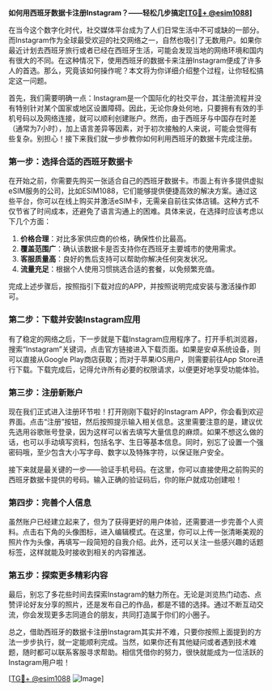 **如何用西班牙数据卡注册Instagram？——轻松几步搞定[[TG💪+ @esim1088](https://t.me/s/esim1088)]**

在当今这个数字化时代，社交媒体平台成为了人们日常生活中不可或缺的一部分。而Instagram作为全球最受欢迎的社交网络之一，自然也吸引了无数用户。如果你最近计划去西班牙旅行或者已经在西班牙生活，可能会发现当地的网络环境和国内有很大的不同。在这种情况下，使用西班牙的数据卡来注册Instagram便成了许多人的首选。那么，究竟该如何操作呢？本文将为你详细介绍整个过程，让你轻松搞定这一问题。

首先，我们需要明确一点：Instagram是一个国际化的社交平台，其注册流程并没有特别针对某个国家或地区设置障碍。因此，无论你身处何地，只要拥有有效的手机号码以及网络连接，就可以顺利创建账户。然而，由于西班牙与中国存在时差（通常为7小时），加上语言差异等因素，对于初次接触的人来说，可能会觉得有些复杂。别担心！接下来我们就一步步教你如何利用西班牙的数据卡完成注册。

### 第一步：选择合适的西班牙数据卡

在开始之前，你需要先购买一张适合自己的西班牙数据卡。市面上有许多提供虚拟eSIM服务的公司，比如ESIM1088，它们能够提供便捷高效的解决方案。通过这些平台，你可以在线上购买并激活eSIM卡，无需亲自前往实体店铺。这种方式不仅节省了时间成本，还避免了语言沟通上的困难。具体来说，在选择时应该考虑以下几个方面：

1. **价格合理**：对比多家供应商的价格，确保性价比最高。
2. **覆盖范围广**：确认该数据卡是否支持你在西班牙主要城市的使用需求。
3. **客服质量高**：良好的售后支持可以帮助你解决任何突发状况。
4. **流量充足**：根据个人使用习惯挑选合适的套餐，以免频繁充值。

完成上述步骤后，按照指引下载对应的APP，并按照说明完成安装与激活操作即可。

### 第二步：下载并安装Instagram应用

有了稳定的网络之后，下一步就是下载Instagram应用程序了。打开手机浏览器，搜索“Instagram”关键词，点击官方链接进入下载页面。如果是安卓系统设备，则可以直接从Google Play商店获取；而对于苹果iOS用户，则需要前往App Store进行下载。下载完成后，记得允许所有必要的权限请求，以便更好地享受功能体验。

### 第三步：注册新账户

现在我们正式进入注册环节啦！打开刚刚下载好的Instagram APP，你会看到欢迎界面。点击“注册”按钮，然后按照提示输入相关信息。这里需要注意的是，建议优先选用谷歌账号登录，因为这样可以省去填写大量信息的麻烦。如果不想这么做的话，也可以手动填写资料，包括名字、生日等基本信息。同时，别忘了设置一个强密码哦，至少包含大小写字母、数字以及特殊字符，以保证账户安全。

接下来就是最关键的一步——验证手机号码。在这里，你可以直接使用之前购买的西班牙数据卡提供的号码。输入正确的验证码后，你的账户就成功创建啦！

### 第四步：完善个人信息

虽然账户已经建立起来了，但为了获得更好的用户体验，还需要进一步完善个人资料。点击右下角的头像图标，进入编辑模式。在这里，你可以上传一张清晰美观的照片作为头像，再填写一段简短的自我介绍。此外，还可以关注一些感兴趣的话题标签，这样就能及时接收到相关的内容推送。

### 第五步：探索更多精彩内容

最后，别忘了多花些时间去探索Instagram的魅力所在。无论是浏览热门动态、点赞评论好友分享的照片，还是发布自己的作品，都是不错的选择。通过不断互动交流，你会发现更多志同道合的朋友，共同打造属于你们的小圈子。

总之，借助西班牙的数据卡注册Instagram其实并不难，只要你按照上面提到的方法一步步执行，就一定能顺利完成。当然，如果你还有其他疑问或者遇到技术难题，随时都可以联系客服寻求帮助。相信凭借你的努力，很快就能成为一位活跃的Instagram用户啦！

[[TG💪+ @esim1088](https://t.me/s/esim1088) ![Image](https://i.postimg.cc/4NQfJmqS/Snipaste-2025-05-13-00-14-12.png)]